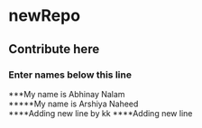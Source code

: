 # newRepo
## Contribute here
### Enter names below this line
***My name is Abhinay Nalam  
*****My name is Arshiya Naheed  
****Adding new line by kk
****Adding new line

